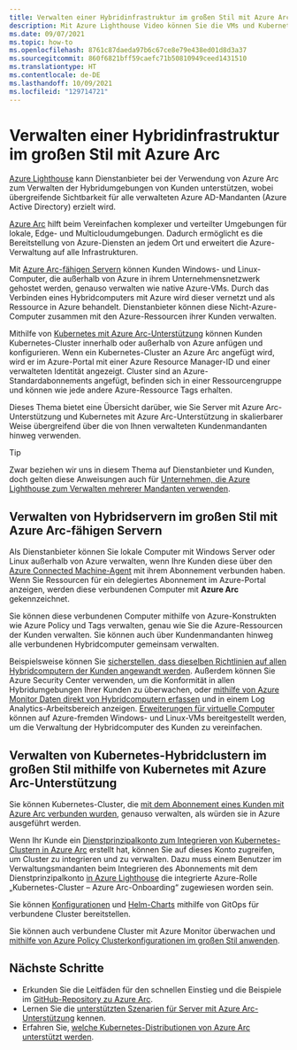 ```yaml
---
title: Verwalten einer Hybridinfrastruktur im großen Stil mit Azure Arc
description: Mit Azure Lighthouse Video können Sie die VMs und Kubernetes-Cluster von Kunden außerhalb von Azure effektiv verwalten.
ms.date: 09/07/2021
ms.topic: how-to
ms.openlocfilehash: 8761c87daeda97b6c67ce8e79e438ed01d8d3a37
ms.sourcegitcommit: 860f6821bff59caefc71b50810949ceed1431510
ms.translationtype: HT
ms.contentlocale: de-DE
ms.lasthandoff: 10/09/2021
ms.locfileid: "129714721"
---
```

# <a name="manage-hybrid-infrastructure-at-scale-with-azure-arc"></a>Verwalten einer Hybridinfrastruktur im großen Stil mit Azure Arc

[Azure Lighthouse](../overview.md) kann Dienstanbieter bei der Verwendung von Azure Arc zum Verwalten der Hybridumgebungen von Kunden unterstützen, wobei übergreifende Sichtbarkeit für alle verwalteten Azure AD-Mandanten (Azure Active Directory) erzielt wird.

[Azure Arc](../../azure-arc/overview.md) hilft beim Vereinfachen komplexer und verteilter Umgebungen für lokale, Edge- und Multicloudumgebungen. Dadurch ermöglicht es die Bereitstellung von Azure-Diensten an jedem Ort und erweitert die Azure-Verwaltung auf alle Infrastrukturen.

Mit [Azure Arc-fähigen Servern](../../azure-arc/servers/overview.md) können Kunden Windows- und Linux-Computer, die außerhalb von Azure in ihrem Unternehmensnetzwerk gehostet werden, genauso verwalten wie native Azure-VMs. Durch das Verbinden eines Hybridcomputers mit Azure wird dieser vernetzt und als Ressource in Azure behandelt. Dienstanbieter können diese Nicht-Azure-Computer zusammen mit den Azure-Ressourcen ihrer Kunden verwalten.

Mithilfe von [Kubernetes mit Azure Arc-Unterstützung](../../azure-arc/kubernetes/overview.md) können Kunden Kubernetes-Cluster innerhalb oder außerhalb von Azure anfügen und konfigurieren. Wenn ein Kubernetes-Cluster an Azure Arc angefügt wird, wird er im Azure-Portal mit einer Azure Resource Manager-ID und einer verwalteten Identität angezeigt. Cluster sind an Azure-Standardabonnements angefügt, befinden sich in einer Ressourcengruppe und können wie jede andere Azure-Ressource Tags erhalten.

Dieses Thema bietet eine Übersicht darüber, wie Sie Server mit Azure Arc-Unterstützung und Kubernetes mit Azure Arc-Unterstützung in skalierbarer Weise übergreifend über die von Ihnen verwalteten Kundenmandanten hinweg verwenden.

> [!TIP]
> Zwar beziehen wir uns in diesem Thema auf Dienstanbieter und Kunden, doch gelten diese Anweisungen auch für [Unternehmen, die Azure Lighthouse zum Verwalten mehrerer Mandanten verwenden](../concepts/enterprise.md).

## <a name="manage-hybrid-servers-at-scale-with-azure-arcenabled-servers"></a>Verwalten von Hybridservern im großen Stil mit Azure Arc-fähigen Servern

Als Dienstanbieter können Sie lokale Computer mit Windows Server oder Linux außerhalb von Azure verwalten, wenn Ihre Kunden diese über den [Azure Connected Machine-Agent](../../azure-arc/servers/agent-overview.md) mit ihrem Abonnement verbunden haben. Wenn Sie Ressourcen für ein delegiertes Abonnement im Azure-Portal anzeigen, werden diese verbundenen Computer mit **Azure Arc** gekennzeichnet.

Sie können diese verbundenen Computer mithilfe von Azure-Konstrukten wie Azure Policy und Tags verwalten, genau wie Sie die Azure-Ressourcen der Kunden verwalten. Sie können auch über Kundenmandanten hinweg alle verbundenen Hybridcomputer gemeinsam verwalten.

Beispielsweise können Sie [sicherstellen, dass dieselben Richtlinien auf allen Hybridcomputern der Kunden angewandt werden](../../azure-arc/servers/learn/tutorial-assign-policy-portal.md). Außerdem können Sie Azure Security Center verwenden, um die Konformität in allen Hybridumgebungen Ihrer Kunden zu überwachen, oder [mithilfe von Azure Monitor Daten direkt von Hybridcomputern erfassen](../../azure-arc/servers/learn/tutorial-enable-vm-insights.md) und in einem Log Analytics-Arbeitsbereich anzeigen. [Erweiterungen für virtuelle Computer](../../azure-arc/servers/manage-vm-extensions.md) können auf Azure-fremden Windows- und Linux-VMs bereitgestellt werden, um die Verwaltung der Hybridcomputer des Kunden zu vereinfachen.

## <a name="manage-hybrid-kubernetes-clusters-at-scale-with-azure-arc-enabled-kubernetes"></a>Verwalten von Kubernetes-Hybridclustern im großen Stil mithilfe von Kubernetes mit Azure Arc-Unterstützung

Sie können Kubernetes-Cluster, die [mit dem Abonnement eines Kunden mit Azure Arc verbunden wurden](../../azure-arc/kubernetes/quickstart-connect-cluster.md), genauso verwalten, als würden sie in Azure ausgeführt werden.

Wenn Ihr Kunde ein [Dienstprinzipalkonto zum Integrieren von Kubernetes-Clustern in Azure Arc](../../azure-arc/kubernetes/create-onboarding-service-principal.md) erstellt hat, können Sie auf dieses Konto zugreifen, um Cluster zu integrieren und zu verwalten. Dazu muss einem Benutzer im Verwaltungsmandanten beim Integrieren des Abonnements mit dem Dienstprinzipalkonto [in Azure Lighthouse](onboard-customer.md) die integrierte Azure-Rolle „Kubernetes-Cluster – Azure Arc-Onboarding“ zugewiesen worden sein.

Sie können [Konfigurationen](../../azure-arc/kubernetes/tutorial-use-gitops-connected-cluster.md) und [Helm-Charts](../../azure-arc/kubernetes/use-gitops-with-helm.md) mithilfe von GitOps für verbundene Cluster bereitstellen.

Sie können auch verbundene Cluster mit Azure Monitor überwachen und [mithilfe von Azure Policy Clusterkonfigurationen im großen Stil anwenden](../../azure-arc/kubernetes/use-azure-policy.md).

## <a name="next-steps"></a>Nächste Schritte

- Erkunden Sie die Leitfäden für den schnellen Einstieg und die Beispiele im [GitHub-Repository zu Azure Arc](https://github.com/microsoft/azure_arc).
- Lernen Sie die [unterstützten Szenarien für Server mit Azure Arc-Unterstützung](../../azure-arc/servers/overview.md#supported-cloud-operations) kennen.
- Erfahren Sie, [welche Kubernetes-Distributionen von Azure Arc unterstützt werden](../../azure-arc/kubernetes/overview.md#supported-kubernetes-distributions).
